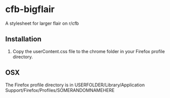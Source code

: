 cfb-bigflair
============

A stylesheet for larger flair on r/cfb

Installation
------------
1. Copy the userContent.css file to the chrome folder in your Firefox profile directory.

OSX
---
The Firefox profile directory is in USERFOLDER/Library/Application
Support/Firefox/Profiles/SOMERANDOMNAMEHERE
